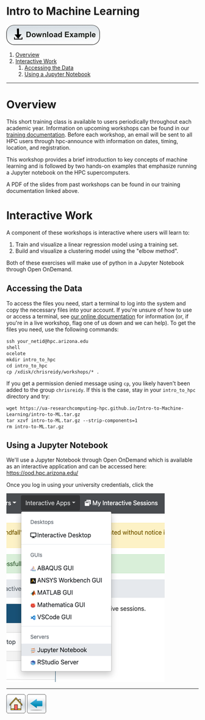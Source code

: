 # Intro to Machine Learning

[![](/Images/Download-Button.png)](intro-to-ML.tar.gz)

1. [Overview](#overview)
2. [Interactive Work](#interactive-work)
    1. [Accessing the Data](#accessing-the-data)
    2. [Using a Jupyter Notebook](#using-a-jupyter-notebook)


--------------

# Overview

This short training class is available to users periodically throughout each academic year. Information on upcoming workshops can be found in our [training documentation](https://public.confluence.arizona.edu/display/UAHPC/Training). Before each workshop, an email will be sent to all HPC users through hpc-announce with information on dates, timing, location, and registration.

This workshop provides a brief introduction to key concepts of machine learning and is followed by two hands-on examples that emphasize running a Jupyter notebook on the HPC supercomputers. 

A PDF of the slides from past workshops can be found in our training documentation linked above. 

# Interactive Work
A component of these workshops is interactive where users will learn to:

1. Train and visualize a linear regression model using a training set.
2. Build and visualize a clustering model using the "elbow method".

Both of these exercises will make use of python in a Jupyter Notebook through Open OnDemand.

## Accessing the Data
To access the files you need, start a terminal to log into the system and copy the necessary files into your account. If you're unsure of how to use or access a terminal, see [our online documentation](https://public.confluence.arizona.edu/display/UAHPC/System+Access#SystemAccess-CommandLine/TerminalAccess) for information (or, if you're in a live workshop, flag one of us down and we can help). To get the files you need, use the following commands: 
```
ssh your_netid@hpc.arizona.edu
shell
ocelote
mkdir intro_to_hpc
cd intro_to_hpc
cp /xdisk/chrisreidy/workshops/* .
```
If you get a permission denied message using ```cp```, you likely haven't been added to the group ```chrisreidy```. If this is the case, stay in your ```intro_to_hpc``` directory and try:
```
wget https://ua-researchcomputing-hpc.github.io/Intro-to-Machine-Learning/intro-to-ML.tar.gz
tar xzvf intro-to-ML.tar.gz --strip-components=1
rm intro-to-ML.tar.gz
```

## Using a Jupyter Notebook
We'll use a Jupyter Notebook through Open OnDemand which is available as an interactive application and can be accessed here: https://ood.hpc.arizona.edu/

Once you log in using your university credentials, click the 

![](application-select.png)

*****
[![](/Images/home.png)](https://ua-researchcomputing-hpc.github.io/) 
[![](/Images/back.png)](../)

